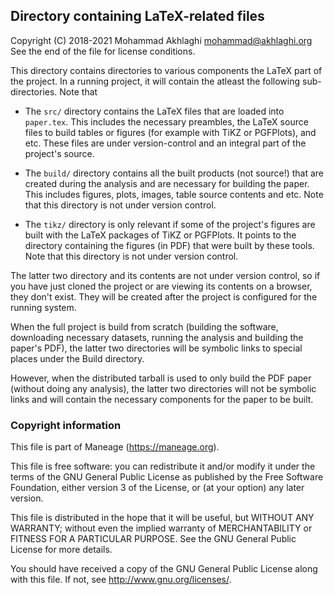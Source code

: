 Directory containing LaTeX-related files
----------------------------------------

Copyright (C) 2018-2021 Mohammad Akhlaghi <mohammad@akhlaghi.org>\
See the end of the file for license conditions.

This directory contains directories to various components the LaTeX part of
the project. In a running project, it will contain the atleast the
following sub-directories. Note that

- The `src/` directory contains the LaTeX files that are loaded into
  `paper.tex`. This includes the necessary preambles, the LaTeX source
  files to build tables or figures (for example with TiKZ or PGFPlots), and
  etc.  These files are under version-control and an integral part of the
  project's source.

- The `build/` directory contains all the built products (not source!) that
  are created during the analysis and are necessary for building the
  paper. This includes figures, plots, images, table source contents and
  etc. Note that this directory is not under version control.

- The `tikz/` directory is only relevant if some of the project's figures
  are built with the LaTeX packages of TiKZ or PGFPlots. It points to the
  directory containing the figures (in PDF) that were built by these tools.
  Note that this directory is not under version control.

The latter two directory and its contents are not under version control, so
if you have just cloned the project or are viewing its contents on a
browser, they don't exist. They will be created after the project is
configured for the running system.

When the full project is build from scratch (building the software,
downloading necessary datasets, running the analysis and building the
paper's PDF), the latter two directories will be symbolic links to special
places under the Build directory.

However, when the distributed tarball is used to only build the PDF paper
(without doing any analysis), the latter two directories will not be
symbolic links and will contain the necessary components for the paper to
be built.





### Copyright information
This file is part of Maneage (https://maneage.org).

This file is free software: you can redistribute it and/or modify it
under the terms of the GNU General Public License as published by the
Free Software Foundation, either version 3 of the License, or (at your
option) any later version.

This file is distributed in the hope that it will be useful, but WITHOUT
ANY WARRANTY; without even the implied warranty of MERCHANTABILITY or
FITNESS FOR A PARTICULAR PURPOSE.  See the GNU General Public License
for more details.

You should have received a copy of the GNU General Public License along
with this file.  If not, see <http://www.gnu.org/licenses/>.

